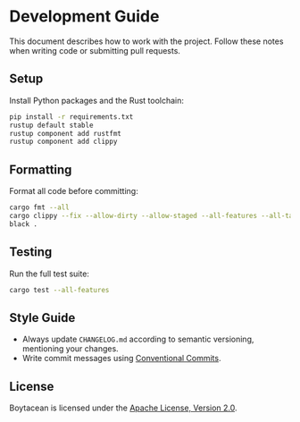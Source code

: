 # Development Guide

This document describes how to work with the project. Follow these notes when writing code or submitting pull requests.

## Setup

Install Python packages and the Rust toolchain:

```bash
pip install -r requirements.txt
rustup default stable
rustup component add rustfmt
rustup component add clippy
```

## Formatting

Format all code before committing:

```bash
cargo fmt --all
cargo clippy --fix --allow-dirty --allow-staged --all-features --all-targets
black .
```

## Testing

Run the full test suite:

```bash
cargo test --all-features
```

## Style Guide

- Always update `CHANGELOG.md` according to semantic versioning, mentioning your changes.
- Write commit messages using [Conventional Commits](https://www.conventionalcommits.org/en/v1.0.0/).

## License

Boytacean is licensed under the [Apache License, Version 2.0](http://www.apache.org/licenses/).
